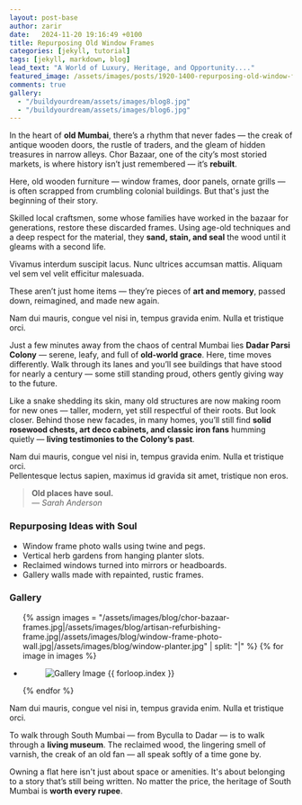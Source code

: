 ```yaml
---
layout: post-base
author: zarir
date:   2024-11-20 19:16:49 +0100
title: Repurposing Old Window Frames
categories: [jekyll, tutorial]
tags: [jekyll, markdown, blog]
lead_text: "A World of Luxury, Heritage, and Opportunity...."
featured_image: /assets/images/posts/1920-1400-repurposing-old-window-frames.jpg
comments: true
gallery:
  - "/buildyourdream/assets/images/blog8.jpg"
  - "/buildyourdream/assets/images/blog6.jpg"
---
```



In the heart of **old Mumbai**, there’s a rhythm that never fades — the creak of antique wooden doors, the rustle of traders, and the gleam of hidden treasures in narrow alleys. Chor Bazaar, one of the city’s most storied markets, is where history isn’t just remembered — it’s **rebuilt**.

Here, old wooden furniture — window frames, door panels, ornate grills — is often scrapped from crumbling colonial buildings. But that's just the beginning of their story.

Skilled local craftsmen, some whose families have worked in the bazaar for generations, restore these discarded frames. Using age-old techniques and a deep respect for the material, they **sand, stain, and seal** the wood until it gleams with a second life.

Vivamus interdum suscipit lacus. Nunc ultrices accumsan mattis. Aliquam vel sem vel velit efficitur malesuada.  

These aren’t just home items — they’re pieces of **art and memory**, passed down, reimagined, and made new again.

Nam dui mauris, congue vel nisi in, tempus gravida enim. Nulla et tristique orci.  

Just a few minutes away from the chaos of central Mumbai lies **Dadar Parsi Colony** — serene, leafy, and full of **old-world grace**. Here, time moves differently. Walk through its lanes and you’ll see buildings that have stood for nearly a century — some still standing proud, others gently giving way to the future.

Like a snake shedding its skin, many old structures are now making room for new ones — taller, modern, yet still respectful of their roots. But look closer. Behind those new facades, in many homes, you’ll still find **solid rosewood chests, art deco cabinets, and classic iron fans** humming quietly — **living testimonies to the Colony’s past**.

Nam dui mauris, congue vel nisi in, tempus gravida enim. Nulla et tristique orci.  
Pellentesque lectus sapien, maximus id gravida sit amet, tristique non eros.

> **Old places have soul.**  
> — *Sarah Anderson*

### Repurposing Ideas with Soul

- Window frame photo walls using twine and pegs.
- Vertical herb gardens from hanging planter slots.
- Reclaimed windows turned into mirrors or headboards.
- Gallery walls made with repainted, rustic frames.

### Gallery
<ul class="gallery gallery-columns-2">
  {% assign images = "/assets/images/blog/chor-bazaar-frames.jpg|/assets/images/blog/artisan-refurbishing-frame.jpg|/assets/images/blog/window-frame-photo-wall.jpg|/assets/images/blog/window-planter.jpg" | split: "|" %}
  {% for image in images %}
  <li class="gallery-item">
    <figure>
      <img src="{{ image }}" alt="Gallery Image {{ forloop.index }}">
    </figure>
  </li>
  {% endfor %}
</ul>

Nam dui mauris, congue vel nisi in, tempus gravida enim. Nulla et tristique orci.  

To walk through South Mumbai — from Byculla to Dadar — is to walk through a **living museum**. The reclaimed wood, the lingering smell of varnish, the creak of an old fan — all speak softly of a time gone by.  

Owning a flat here isn't just about space or amenities. It's about belonging to a story that’s still being written. No matter the price, the heritage of South Mumbai is **worth every rupee**.
